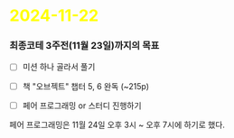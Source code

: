 # <span style="color:yellow">2024-11-22</span>

### 최종코테 3주전(11월 23일)까지의 목표
- [ ] 미션 하나 골라서 풀기
- [ ] 책 "오브젝트" 챕터 5, 6 완독 (~215p)
- [ ] 페어 프로그래밍 or 스터디 진행하기


페어 프로그래밍은 11월 24일 오후 3시 ~ 오후 7시에 하기로 했다.
